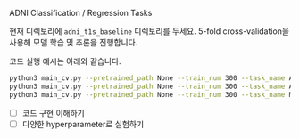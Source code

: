 ADNI Classification / Regression Tasks

현재 디렉토리에 `adni_t1s_baseline` 디렉토리를 두세요.
5-fold cross-validation을 사용해 모델 학습 및 추론을 진행합니다.

코드 실행 예시는 아래와 같습니다.
```bash
python3 main_cv.py --pretrained_path None --train_num 300 --task_name AD/CN --layer_control tune_all --random_seed 0
python3 main_cv.py --pretrained_path None --train_num 300 --task_name AD/MCI --layer_control tune_all --random_seed 0
python3 main_cv.py --pretrained_path None --train_num 300 --task_name MCI/CN --layer_control tune_all --random_seed 0
```

- [ ] 코드 구현 이해하기
- [ ] 다양한 hyperparameter로 실험하기
